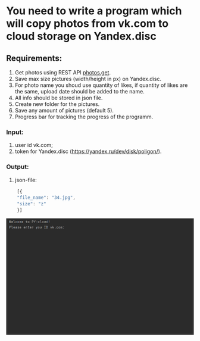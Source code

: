 # You need to write a program which will copy photos from vk.com to cloud storage on Yandex.disc

## Requirements:
1. Get photos using REST API [photos.get](https://vk.com/dev/photos.get).
2. Save max size pictures (width/height in px) on Yandex.disc.
3. For photo name you shoud use quantity of likes, if quantity of likes are the same, upload date should be added to the name.  
4. All info should be stored in json file.
5. Create new folder for the pictures.
6. Save any amount of pictures (default 5).
7. Progress bar for tracking the progress of the programm.

### Input:
1. user id vk.com;
2. token for Yandex.disc (https://yandex.ru/dev/disk/poligon/).

### Output:
1. json-file:
```javascript
    [{
    "file_name": "34.jpg",
    "size": "z"
    }]
```

![](result.gif)

